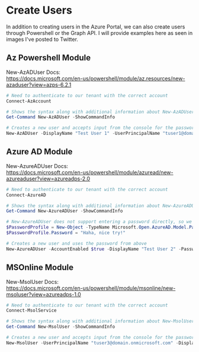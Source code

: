 # Create Users

In addition to creating users in the Azure Portal, we can also create users through Powershell or the Graph API. I will provide examples here as seen in images I've posted to Twitter.

## Az Powershell Module

New-AzADUser Docs:  
<https://docs.microsoft.com/en-us/powershell/module/az.resources/new-azaduser?view=azps-6.2.1>

````Powershell
# Need to authenticate to our tenant with the correct account
Connect-AzAccount

# Shows the syntax along with additional information about New-AzADUser
Get-Command New-AzADUser -ShowCommandInfo

# Creates a new user and accepts input from the console for the password
New-AzADUser -DisplayName "Test User 1" -UserPrincipalName "tuser1@domain.onmicrosoft.com" -Password (Read-Host -AsSecureString) -MailNickname "tuser1"
````

## Azure AD Module

New-AzureADUser Docs:  
<https://docs.microsoft.com/en-us/powershell/module/azuread/new-azureaduser?view=azureadps-2.0>

````Powershell
# Need to authenticate to our tenant with the correct account
Connect-AzureAD

# Shows the syntax along with additional information about New-AzureADUser
Get-Command New-AzureADUser -ShowCommandInfo

# New-AzureADUser does not support entering a password directly, so we have to use a PasswordProfile object
$PasswordProfile = New-Object -TypeName Microsoft.Open.AzureAD.Model.PasswordProfile
$PasswordProfile.Password = "Haha, nice try!"

# Creates a new user and uses the password from above
New-AzureADUser -AccountEnabled $true -DisplayName "Test User 2" -PasswordProfile $PasswordProfile -GivenName "Test" -MailNickName "tuser2" -Surname "User 2" -UsageLocation "US" -UserPrincipalName "tuser2@domain.onmicrosoft.com"
````

## MSOnline Module

New-MsolUser Docs:  
<https://docs.microsoft.com/en-us/powershell/module/msonline/new-msoluser?view=azureadps-1.0>

````Powershell
# Need to authenticate to our tenant with the correct account
Connect-MsolService

# Shows the syntax along with additional information about New-MsolUser
Get-Command New-MsolUser -ShowCommandInfo

# Creates a new user and accepts input from the console for the password
New-MsolUser -UserPrincipalName "tuser3@domain.onmicrosoft.com" -DisplayName "Test User 3" -FirstName "Test" -LastName "User 3" -UsageLocation "US" -Password (Read-Host -AsSecureString)
````
